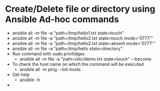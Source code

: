 # Create/Delete file or directory using Ansible Ad-hoc commands
 - ansible all -m file -a "path=/tmp/hello1.txt state=touch"
 - ansible all -m file -a "path=/tmp/hello2.txt state=touch mode='0777'"
 - ansible all -m file -a "path=/tmp/hello2.txt state=absent mode='0777'"
 - ansible all -m file -a "path=/tmp/hello state=directory"
 - Run command with sudo privilidges
   - ansible all -m file -a "path=/etc/demo.txt state=touch" --become
 - To check the host name on which the command will be executed
   - ansible all -m ping --list-hosts
 - Get help
   - ansible -h
 - 
